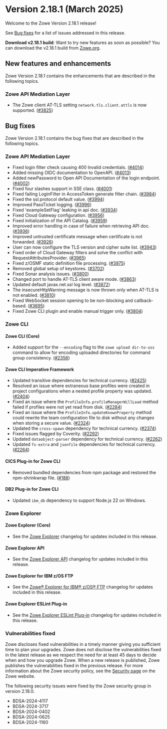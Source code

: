 # Version 2.18.1 (March 2025)

Welcome to the Zowe Version 2.18.1 release!

See [Bug fixes](#bug-fixes) for a list of issues addressed in this release.

**Download v2.18.1 build**: Want to try new features as soon as possible? You can download the v2.18.1 build from [Zowe.org](https://www.zowe.org/download.html).


## New features and enhancements

Zowe Version 2.18.1 contains the enhancements that are described in the following topics.

### Zowe API Mediation Layer

- The Zowe client AT-TLS setting `network.tls.client.attls` is now supported. ([#3825](https://github.com/zowe/api-layer/pull/3825)) 


## Bug fixes

Zowe Version 2.18.1 contains the bug fixes that are described in the following topics.

### Zowe API Mediation Layer

- Fixed login filter check causing 400 Invalid credentials. ([#4014](https://github.com/zowe/api-layer/pull/4014))
- Added missing OIDC documentation to OpenAPI. ([#4013](https://github.com/zowe/api-layer/pull/4013))
- Added newPassword to Open API Documentation of the login endpoint. ([#4002](https://github.com/zowe/api-layer/pull/4002))
- Fixed four slashes support in SSE class. ([#4001](https://github.com/zowe/api-layer/pull/4001))
- Fixed failing LoginFilter in AccessToken generate filter chain. ([#3984](https://github.com/zowe/api-layer/pull/3984))
- Fixed the ssl.protocol default value. ([#3994](https://github.com/zowe/api-layer/pull/3994))
- Improved PassTicket logging. ([#3996](https://github.com/zowe/api-layer/pull/3996))
- Fixed 'exampleSetFlag' leaking in api doc. ([#3934](https://github.com/zowe/api-layer/pull/3934))
- Fixed Cloud Gateway configuration. ([#3956](https://github.com/zowe/api-layer/pull/3956))
- Fixed initialization of the API Catalog. ([#3959](https://github.com/zowe/api-layer/pull/3959))
- Improved error handling in case of failure when retrieving API doc. ([#3936](https://github.com/zowe/api-layer/pull/3936))
- Improved untrusted certificate message when certificate is not forwarded. ([#3926](https://github.com/zowe/api-layer/pull/3926))
- User can now configure the TLS version and cipher suite list. ([#3943](https://github.com/zowe/api-layer/pull/3943))
- Fixed order of Cloud Gateway filters and solve the conflict with RequestAttributesProvider. ([#3965](https://github.com/zowe/api-layer/pull/3965))
- Fixed z/OSMF static definition file processing. ([#3975](https://github.com/zowe/api-layer/pull/3975))
- Removed global setup of keystores. ([#3702](https://github.com/zowe/api-layer/pull/3702))
- Fixed Sonar analysis issues. ([#3800](https://github.com/zowe/api-layer/pull/3800))
- Changed port to handle AT-TLS client aware mode. ([#3863](https://github.com/zowe/api-layer/pull/3863))
- Updated default javax.net.ssl log level. ([#3872](https://github.com/zowe/api-layer/pull/3872))
- The insecureHttpWarning message is now thrown only when AT-TLS is not enabled. ([#3810](https://github.com/zowe/api-layer/pull/3810))
- Fixed WebSocket session opening to be non-blocking and callback-based. ([#3695](https://github.com/zowe/api-layer/pull/3695))
- Fixed Zowe CLI plugin and enable manual trigger only. ([#3804](https://github.com/zowe/api-layer/pull/3804))

### Zowe CLI

#### Zowe CLI (Core)

- Added support for the `--encoding` flag to the `zowe upload dir-to-uss` command to allow for encoding uploaded directories for command group consistency. ([#2356](https://github.com/zowe/zowe-cli/pull/2356))

#### Zowe CLI Imperative Framework

- Updated transitive dependencies for technical currency. ([#2425](https://github.com/zowe/zowe-cli/pull/2425))
- Resolved an issue where extraneous base profiles were created in project configurations when a nested profile property was updated. ([#2404](https://github.com/zowe/zowe-cli/pull/2404))
- Fixed an issue where the `ProfileInfo.profileManagerWillLoad` method failed if profiles were not yet read from disk. ([#2284](https://github.com/zowe/zowe-cli/issues/2284))
- Fixed an issue where the `ProfileInfo.updateKnownProperty` method could rewrite the team configuration file to disk without any changes when storing a secure value. ([#2324](https://github.com/zowe/zowe-cli/issues/2324))
- Updated the `cross-spawn` dependency for technical currency. ([#2374](https://github.com/zowe/zowe-cli/pull/2374))
- Fixed issues flagged by Coverity. ([#2292](https://github.com/zowe/zowe-cli/pull/2292))
- Updated `dataobject-parser` dependency for technical currency. ([#2262](https://github.com/zowe/zowe-cli/pull/2262))
- Updated `fs-extra` and `jsonfile` dependencies for technical currency. ([#2264](https://github.com/zowe/zowe-cli/pull/2264))

#### CICS Plug-in for Zowe CLI

- Removed bundled dependencies from npm package and restored the npm-shrinkwrap file. ([#188](https://github.com/zowe/cics-for-zowe-client/pull/188))

#### DB2 Plug-in for Zowe CLI

- Updated `ibm_db` dependency to support Node.js 22 on Windows.

### Zowe Explorer

#### Zowe Explorer (Core)

- See the [Zowe Explorer](https://github.com/zowe/zowe-explorer-vscode/blob/main/packages/zowe-explorer/CHANGELOG.md) changelog for updates included in this release.

#### Zowe Explorer API

- See the [Zowe Explorer API](https://github.com/zowe/zowe-explorer-vscode/blob/main/packages/zowe-explorer-api/CHANGELOG.md) changelog for updates included in this release.

#### Zowe Explorer for IBM z/OS FTP

- See the [Zowe® Explorer for IBM® z/OS® FTP](https://github.com/zowe/zowe-explorer-vscode/blob/main/packages/zowe-explorer-ftp-extension/CHANGELOG.md) changelog for updates included in this release.

#### Zowe Explorer ESLint Plug-in

- See the [Zowe Explorer ESLint Plug-in](https://github.com/zowe/zowe-explorer-vscode/blob/main/packages/eslint-plugin-zowe-explorer/CHANGELOG.md) changelog for updates included in this release.

### Vulnerabilities fixed

Zowe discloses fixed vulnerabilities in a timely manner giving you sufficient time to plan your upgrades. Zowe does not disclose the vulnerabilities fixed in the latest release as we respect the need for at least 45 days to decide when and how you upgrade Zowe. When a new release is published, Zowe publishes the vulnerabilities fixed in the previous release. For more information about the Zowe security policy, see the [Security page](https://www.zowe.org/security.html) on the Zowe website.

The following security issues were fixed by the Zowe security group in version 2.18.0.

- BDSA-2024-4117
- BDSA-2024-3717
- BDSA-2024-0402
- BDSA-2024-0625
- BDSA-2024-1160
